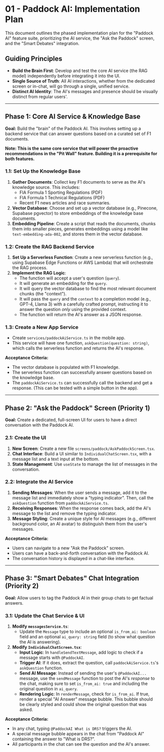 # 01 - Paddock AI: Implementation Plan

This document outlines the phased implementation plan for the "Paddock AI" feature suite, prioritizing the AI service, the "Ask the Paddock" screen, and the "Smart Debates" integration.

## Guiding Principles

-   **Build the Brain First**: Develop and test the core AI service (the RAG model) independently before integrating it into the UI.
-   **Single Source of Truth**: All AI interactions, whether from the dedicated screen or in-chat, will go through a single, unified service.
-   **Distinct AI Identity**: The AI's messages and presence should be visually distinct from regular users'.

---

## Phase 1: Core AI Service & Knowledge Base

**Goal:** Build the "brain" of the Paddock AI. This involves setting up a backend service that can answer questions based on a curated set of F1 documents.

**Note: This is the same core service that will power the proactive recommendations in the "Pit Wall" feature. Building it is a prerequisite for both features.**

### 1.1: Set Up the Knowledge Base

1.  **Gather Documents**: Collect key F1 documents to serve as the AI's knowledge source. This includes:
    -   FIA Formula 1 Sporting Regulations (PDF)
    -   FIA Formula 1 Technical Regulations (PDF)
    -   Recent F1 news articles and race summaries.
2.  **Vector Database**: Choose and set up a vector database (e.g., Pinecone, Supabase pgvector) to store embeddings of the knowledge base documents.
3.  **Embedding Pipeline**: Create a script that reads the documents, chunks them into smaller pieces, generates embeddings using a model like `text-embedding-ada-002`, and stores them in the vector database.

### 1.2: Create the RAG Backend Service

1.  **Set Up a Serverless Function**: Create a new serverless function (e.g., using Supabase Edge Functions or AWS Lambda) that will orchestrate the RAG process.
2.  **Implement the RAG Logic**:
    -   The function will accept a user's question (`query`).
    -   It will generate an embedding for the `query`.
    -   It will query the vector database to find the most relevant document chunks (the "context").
    -   It will pass the `query` and the `context` to a completion model (e.g., GPT-4, Llama 3) with a carefully crafted prompt, instructing it to answer the question *only* using the provided context.
    -   The function will return the AI's answer as a JSON response.

### 1.3: Create a New App Service

-   Create `services/paddockAiService.ts` in the mobile app.
-   This service will have one function, `askQuestion(question: string)`, which calls the serverless function and returns the AI's response.

**Acceptance Criteria:**
-   The vector database is populated with F1 knowledge.
-   The serverless function can successfully answer questions based on the knowledge base.
-   The `paddockAiService.ts` can successfully call the backend and get a response. (This can be tested with a simple button in the app).

---

## Phase 2: "Ask the Paddock" Screen (Priority 1)

**Goal:** Create a dedicated, full-screen UI for users to have a direct conversation with the Paddock AI.

### 2.1: Create the UI

1.  **New Screen**: Create a new file `screens/paddock/AskPaddockScreen.tsx`.
2.  **Chat Interface**: Build a UI similar to `IndividualChatScreen.tsx`, with a message list and a text input at the bottom.
3.  **State Management**: Use `useState` to manage the list of messages in the conversation.

### 2.2: Integrate the AI Service

1.  **Sending Messages**: When the user sends a message, add it to the message list and immediately show a "typing indicator". Then, call the `askQuestion` function from `paddockAiService.ts`.
2.  **Receiving Responses**: When the response comes back, add the AI's message to the list and remove the typing indicator.
3.  **Message Styling**: Create a unique style for AI messages (e.g., different background color, an AI avatar) to distinguish them from the user's messages.

**Acceptance Criteria:**
-   Users can navigate to a new "Ask the Paddock" screen.
-   Users can have a back-and-forth conversation with the Paddock AI.
-   The conversation history is displayed in a chat-like interface.

---

## Phase 3: "Smart Debates" Chat Integration (Priority 2)

**Goal:** Allow users to tag the Paddock AI in their group chats to get factual answers.

### 3.1: Update the Chat Service & UI

1.  **Modify `messagesService.ts`**:
    -   Update the `Message` type to include an optional `is_from_ai: boolean` field and an optional `ai_query: string` field (to show what question the AI is answering).
2.  **Modify `IndividualChatScreen.tsx`**:
    -   **Input Logic**: In `handleSendTextMessage`, add logic to check if a message starts with `@PaddockAI`.
    -   **Trigger AI**: If it does, extract the question, call `paddockAiService.ts`'s `askQuestion` function.
    -   **Send AI Message**: Instead of sending the user's `@PaddockAI...` message, use the `sendMessage` function to post the AI's *response* to the chat, making sure to set `is_from_ai: true` and including the original question in `ai_query`.
    -   **Rendering Logic**: In `renderMessage`, check for `is_from_ai`. If true, render a special "AI Answer" message bubble. This bubble should be clearly styled and could show the original question that was asked.

**Acceptance Criteria:**
-   In any chat, typing `@PaddockAI What is DRS?` triggers the AI.
-   A special message bubble appears in the chat from "Paddock AI" containing the answer to "What is DRS?".
-   All participants in the chat can see the question and the AI's answer. 